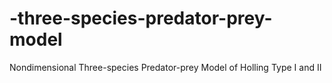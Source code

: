 # -three-species-predator-prey-model
 Nondimensional Three-species Predator-prey Model of Holling Type I and II
